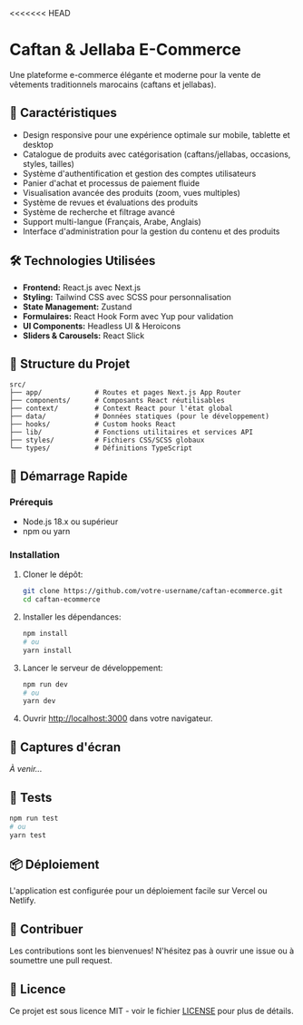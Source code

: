 <<<<<<< HEAD
# Caftan & Jellaba E-Commerce

Une plateforme e-commerce élégante et moderne pour la vente de vêtements traditionnels marocains (caftans et jellabas).

## 🌟 Caractéristiques

- Design responsive pour une expérience optimale sur mobile, tablette et desktop
- Catalogue de produits avec catégorisation (caftans/jellabas, occasions, styles, tailles)
- Système d'authentification et gestion des comptes utilisateurs
- Panier d'achat et processus de paiement fluide
- Visualisation avancée des produits (zoom, vues multiples)
- Système de revues et évaluations des produits
- Système de recherche et filtrage avancé
- Support multi-langue (Français, Arabe, Anglais)
- Interface d'administration pour la gestion du contenu et des produits

## 🛠️ Technologies Utilisées

- **Frontend:** React.js avec Next.js
- **Styling:** Tailwind CSS avec SCSS pour personnalisation
- **State Management:** Zustand
- **Formulaires:** React Hook Form avec Yup pour validation
- **UI Components:** Headless UI & Heroicons
- **Sliders & Carousels:** React Slick

## 📁 Structure du Projet

```
src/
├── app/             # Routes et pages Next.js App Router
├── components/      # Composants React réutilisables
├── context/         # Context React pour l'état global
├── data/            # Données statiques (pour le développement)
├── hooks/           # Custom hooks React
├── lib/             # Fonctions utilitaires et services API
├── styles/          # Fichiers CSS/SCSS globaux
└── types/           # Définitions TypeScript
```

## 🚀 Démarrage Rapide

### Prérequis

- Node.js 18.x ou supérieur
- npm ou yarn

### Installation

1. Cloner le dépôt:
   ```bash
   git clone https://github.com/votre-username/caftan-ecommerce.git
   cd caftan-ecommerce
   ```

2. Installer les dépendances:
   ```bash
   npm install
   # ou
   yarn install
   ```

3. Lancer le serveur de développement:
   ```bash
   npm run dev
   # ou
   yarn dev
   ```

4. Ouvrir [http://localhost:3000](http://localhost:3000) dans votre navigateur.

## 📱 Captures d'écran

*À venir...*

## 🧪 Tests

```bash
npm run test
# ou
yarn test
```

## 📦 Déploiement

L'application est configurée pour un déploiement facile sur Vercel ou Netlify.

## 🤝 Contribuer

Les contributions sont les bienvenues! N'hésitez pas à ouvrir une issue ou à soumettre une pull request.

## 📄 Licence

Ce projet est sous licence MIT - voir le fichier [LICENSE](LICENSE) pour plus de détails.

